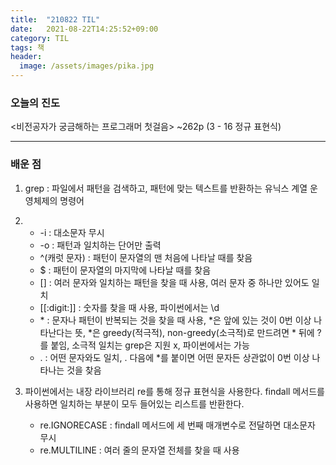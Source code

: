 ```yaml
---
title:  "210822 TIL"
date:   2021-08-22T14:25:52+09:00
category: TIL
tags: 책
header:
  image: /assets/images/pika.jpg
---
```


<h3>오늘의 진도</h3>

\<비전공자가 궁금해하는 프로그래머 첫걸음\> ~262p (3 - 16 정규 표현식)
 
<hr>

<h3>배운 점</h3>

 1. grep : 파일에서 패턴을 검색하고, 패턴에 맞는 텍스트를 반환하는 유닉스 계열 운영체제의 명령어
 
 2.
	- -i : 대소문자 무시
	- -o : 패턴과 일치하는 단어만 출력
	- ^(캐럿 문자) : 패턴이 문자열의 맨 처음에 나타날 때를 찾음
	- $ : 패턴이 문자열의 마지막에 나타날 때를 찾음
	- \[] : 여러 문자와 일치하는 패턴을 찾을 때 사용, 여러 문자 중 하나만 있어도 일치
	- \[\[:digit:]] : 숫자를 찾을 때 사용, 파이썬에서는 \d
	- \* : 문자나 패턴이 반복되는 것을 찾을 때 사용, \*은 앞에 있는 것이 0번 이상 나타난다는 뜻, \*은 greedy(적극적), non-greedy(소극적)로 만드려면 \* 뒤에 ?를 붙임, 소극적 일치는 
	grep은 지원 x, 파이썬에서는 가능
	- . : 어떤 문자와도 일치, . 다음에 \*를 붙이면 어떤 문자든 상관없이 0번 이상 나타나는 것을 찾음
	
 3. 파이썬에서는 내장 라이브러리 re를 통해 정규 표현식을 사용한다. findall 메서드를 사용하면 일치하는 부분이 모두 들어있는 리스트를 반환한다.
	- re.IGNORECASE : findall 메서드에 세 번째 매개변수로 전달하면 대소문자 무시
	- re.MULTILINE : 여러 줄의 문자열 전체를 찾을 때 사용
